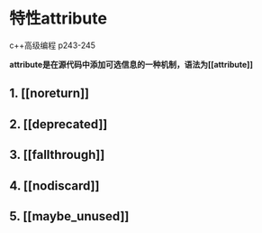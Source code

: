 # 特性attribute

c++高级编程 p243-245

**attribute是在源代码中添加可选信息的一种机制，语法为\[\[attribute\]\]**

## 1. \[\[noreturn\]\]

## 2. \[\[deprecated\]\]

## 3. \[\[fallthrough\]\]

## 4. \[\[nodiscard\]\]

## 5. \[\[maybe\_unused\]\]


